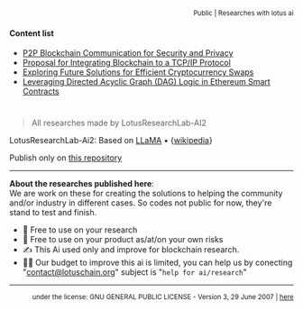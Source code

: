 <div align="right">
<sub>Public | Researches with lotus ai</sub>
</div>

#### Content list
- [P2P Blockchain Communication for Security and Privacy](https://github.com/blue-lotus-lab/LibExtentions/blob/main/Research/P2P-Benefits.md)
- [Proposal for Integrating Blockchain to a TCP/IP Protocol](https://github.com/blue-lotus-lab/LibExtentions/blob/main/Research/Integrating-Blockchain-to-a-TCPIP.md)
- [Exploring Future Solutions for Efficient Cryptocurrency Swaps](https://github.com/blue-lotus-lab/LibExtentions/blob/main/Research/Swap-New-Solutions.md)
- [Leveraging Directed Acyclic Graph (DAG) Logic in Ethereum Smart Contracts](https://github.com/blue-lotus-lab/LibExtentions/blob/main/Research/DAG-in-Blockchain-Use-Smartcontract.md)

#

> All researches made by LotusResearchLab-AI2

LotusResearchLab-Ai2: Based on [LLaMA](https://arxiv.org/abs/2302.13971) • {[wikipedia](https://en.wikipedia.org/wiki/LLaMA)}

Publish only on [this repository](https://github.com/blue-lotus-lab/LibExtentions/tree/main/Research)

---

**About the researches published here**:\
We are work on these for creating the solutions to helping the community and/or industry in different cases. So codes not public for now, they're stand to test and finish.

- 📑 Free to use on your research
- 🧾 Free to use on your product as/at/on your own risks
- ✍️ This Ai used only and improve for blockchain research.
- 🧙‍♂️ Our budget to improve this ai is limited, you can help us by conecting "contact@lotuschain.org" subject is "`help for ai/research`"

---

<div align="right">
  <sup>
    under the license: GNU GENERAL PUBLIC LICENSE - Version 3, 29 June 2007 | 
    <a href="https://github.com/blue-lotus-lab/LibExtentions/blob/main/Research/LICENSE.txt">here</a> 
  </sup>
</div>
